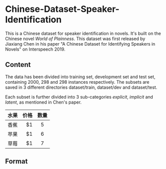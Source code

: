 # Chinese-Dataset-Speaker-Identification
This is a Chinese dataset for speaker identification in novels. It's built on the Chinese novel *World of Plainness*.
This dataset was first released by Jiaxiang Chen in his paper "A Chinese Dataset for Identifying Speakers in Novels" on Interspeech 2019. 

## Content
The data has been divided into training set, development set and test set, containing 2000, 298 and 298 instances respectively. The subsets are saved in 3 different directories dataset/train, dataset/dev and dataset/test.

Each subset is further divided into 3 sub-categories *explicit*, *implicit* and *latent*, as mentioned in Chen's paper. 

| 水果        | 价格    |  数量  |
| --------   | -----:   | :----: |
| 香蕉        | $1      |   5    |
| 苹果        | $1      |   6    |
| 草莓        | $1      |   7    |

## Format

